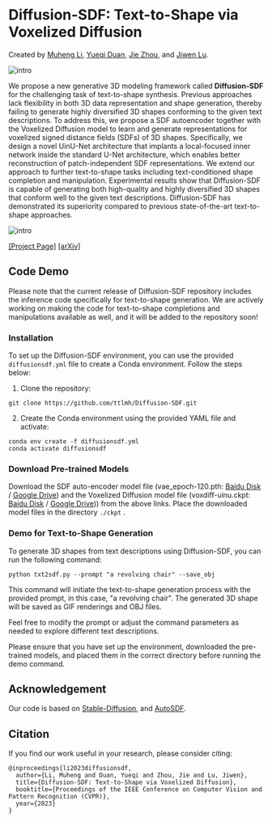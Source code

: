 # Diffusion-SDF: Text-to-Shape via Voxelized Diffusion

Created by [Muheng Li](https://ttlmh.github.io/), [Yueqi Duan](https://duanyueqi.github.io/), [Jie Zhou](https://scholar.google.com/citations?user=6a79aPwAAAAJ&hl=en&authuser=1), and [Jiwen Lu](https://scholar.google.com/citations?user=TN8uDQoAAAAJ&hl=en&authuser=1).

![intro](media/intro.png)

We propose a new generative 3D modeling framework called **Diffusion-SDF** for the challenging task of text-to-shape synthesis. Previous approaches lack flexibility in both 3D data representation and shape generation, thereby failing to generate highly diversified 3D shapes conforming to the given text descriptions. To address this, we propose a SDF autoencoder together with the Voxelized Diffusion model to learn and generate representations for voxelized signed distance fields (SDFs) of 3D shapes. Specifically, we design a novel UinU-Net architecture that implants a local-focused inner network inside the standard U-Net architecture, which enables better reconstruction of patch-independent SDF representations. We extend our approach to further text-to-shape tasks including text-conditioned shape completion and manipulation. Experimental results show that Diffusion-SDF is capable of generating both high-quality and highly diversified 3D shapes that conform well to the given text descriptions. Diffusion-SDF has demonstrated its superiority compared to previous state-of-the-art text-to-shape approaches.

![intro](media/pipeline.gif)

[[Project Page]](https://ttlmh.github.io/DiffusionSDF/) [[arXiv]](https://arxiv.org/abs/2212.03293)

## Code Demo
Please note that the current release of Diffusion-SDF repository includes the inference code specifically for text-to-shape generation. We are actively working on making the code for text-to-shape completions and manipulations available as well, and it will be added to the repository soon!

### Installation
To set up the Diffusion-SDF environment, you can use the provided `diffusionsdf.yml` file to create a Conda environment. Follow the steps below:
1. Clone the repository:
```
git clone https://github.com/ttlmh/Diffusion-SDF.git
```
2. Create the Conda environment using the provided YAML file and activate:
```
conda env create -f diffusionsdf.yml 
conda activate diffusionsdf
```

### Download Pre-trained Models
Download the SDF auto-encoder model file (vae_epoch-120.pth: [Baidu Disk](https://pan.baidu.com/s/1z0eh8SXSrn8tbq5epo0r6Q?pwd=f1cv) / [Google Drive](https://drive.google.com/file/d/18MxWYf6IItYOxUzdM5LiWb8dr9zSwA-2/view?usp=sharing)) and the Voxelized Diffusion model file (voxdiff-uinu.ckpt: [Baidu Disk](https://pan.baidu.com/s/1Emu5kFVaYbuKIkdCKlghXQ?pwd=q1wv) / [Google Drive](https://drive.google.com/file/d/1yeB0dJGZvIXdF1V1DhI-fRz6CKnGbIwJ/view?usp=sharing))) from the above links. Place the downloaded model files in the directory ```./ckpt``` .


### Demo for Text-to-Shape Generation
To generate 3D shapes from text descriptions using Diffusion-SDF, you can run the following command:

```
python txt2sdf.py --prompt "a revolving chair" --save_obj
```
This command will initiate the text-to-shape generation process with the provided prompt, in this case, "a revolving chair". The generated 3D shape will be saved as GIF renderings and OBJ files.

Feel free to modify the prompt or adjust the command parameters as needed to explore different text descriptions.

Please ensure that you have set up the environment, downloaded the pre-trained models, and placed them in the correct directory before running the demo command.

## Acknowledgement
Our code is based on [Stable-Diffusion](https://github.com/CompVis/stable-diffusion), and [AutoSDF](https://github.com/yccyenchicheng/AutoSDF).

## Citation
If you find our work useful in your research, please consider citing:

```
@inproceedings{li2023diffusionsdf,
  author={Li, Muheng and Duan, Yueqi and Zhou, Jie and Lu, Jiwen},
  title={Diffusion-SDF: Text-to-Shape via Voxelized Diffusion},
  booktitle={Proceedings of the IEEE Conference on Computer Vision and Pattern Recognition (CVPR)},
  year={2023}
}
```
